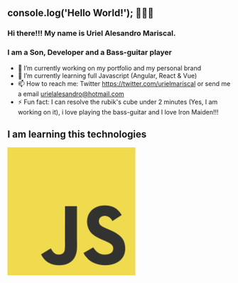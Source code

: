 ## console.log('Hello World!'); 👋👋👋

### Hi there!!! My name is Uriel Alesandro Mariscal.

### I am a Son, Developer and a Bass-guitar player

- 🔭 I’m currently working on my portfolio and my personal brand
- 🌱 I’m currently learning full Javascript (Angular, React & Vue)
- 📫 How to reach me: Twitter https://twitter.com/urielmariscal or send me a email urielalesandro@hotmail.com
- ⚡ Fun fact: I can resolve the rubik's cube under 2 minutes (Yes, I am working on it), i love playing the bass-guitar and I love Iron Maiden!!!

## I am learning this technologies
<img src="https://raw.githubusercontent.com/github/explore/80688e429a7d4ef2fca1e82350fe8e3517d3494d/topics/javascript/javascript.png"/>
